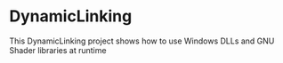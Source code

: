 # DynamicLinking

This DynamicLinking project shows how to use Windows DLLs and GNU Shader libraries at runtime
